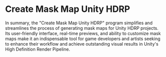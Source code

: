 # Create Mask Map Unity HDRP
 In summary, the "Create Mask Map Unity HDRP" program simplifies and streamlines the process of generating mask maps for Unity HDRP projects. Its user-friendly interface, real-time previews, and ability to customize mask maps make it an indispensable tool for game developers and artists seeking to enhance their workflow and achieve outstanding visual results in Unity's High Definition Render Pipeline.
